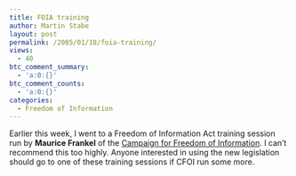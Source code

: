 ```yaml
---
title: FOIA training
author: Martin Stabe
layout: post
permalink: /2005/01/18/foia-training/
views:
  - 40
btc_comment_summary:
  - 'a:0:{}'
btc_comment_counts:
  - 'a:0:{}'
categories:
  - Freedom of Information
---
```

Earlier this week, I went to a Freedom of Information Act training session run by **Maurice Frankel** of the [Campaign for Freedom of Information][1]. I can&rsquo;t recommend this too highly. Anyone interested in using the new legislation should go to one of these training sessions if CFOI run some more.

 [1]: http://www.cfoi.org.uk/